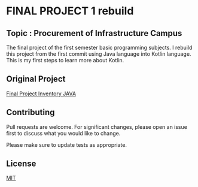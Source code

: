 # FINAL PROJECT 1 rebuild

## Topic : Procurement of Infrastructure Campus

The final project of the first semester basic programming subjects. I rebuild this project from the first commit using Java language into Kotlin language. This is my first steps to learn more about Kotlin.

## Original Project

[Final Project Inventory JAVA](https://github.com/srikresna/final-project-inventory)

## Contributing

Pull requests are welcome. For significant changes, please open an issue first
to discuss what you would like to change.

Please make sure to update tests as appropriate.

## License

[MIT](https://choosealicense.com/licenses/mit/)
